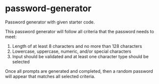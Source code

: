 # password-generator
Password generator with given starter code.

This password generator will follow all criteria that the password needs to meet:

1. Length of at least 8 characters and no more than 128 characters
2. Lowercase, uppercase, numeric, and/or special characters
3. Input should be validated and at least one character type should be selected

Once all prompts are generated and completed, then a random password will appear that matches all selected criteria. 
